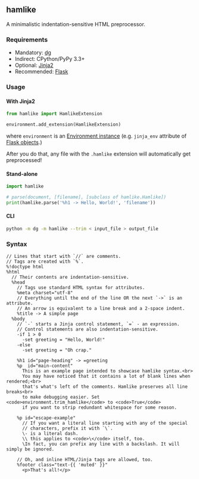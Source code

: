 ## hamlike

A minimalistic indentation-sensitive HTML preprocessor.

### Requirements

 * Mandatory: [dg](http://pyos.github.io/dg/)
 * Indirect: CPython/PyPy 3.3+
 * Optional: [Jinja2](http://jinja.pocoo.org/)
 * Recommended: [Flask](http://flask.pocoo.org/)

### Usage

#### With Jinja2

```python
from hamlike import HamlikeExtension

environment.add_extension(HamlikeExtension)
```

where `environment` is an [Environment instance](http://jinja.pocoo.org/docs/api/#high-level-api)
(e.g. `jinja_env` attribute of [Flask objects](http://flask.pocoo.org/docs/api/#application-object).)

After you do that, any file with the `.hamlike` extension will automatically
get preprocessed!

#### Stand-alone

```python
import hamlike

# parse(document, [filename], [subclass of hamlike.Hamlike])
print(hamlike.parse('%h1 -> Hello, World!', 'filename'))
```

#### CLI

```sh
python -m dg -m hamlike --trim < input_file > output_file
```

### Syntax

```
// Lines that start with `//` are comments.
// Tags are created with `%`.
%!doctype html
%html
  // Their contents are indentation-sensitive.
  %head
    // Tags use standard HTML syntax for attributes.
    %meta charset="utf-8"
    // Everything until the end of the line OR the next `->` is an attribute.
    // An arrow is equivalent to a line break and a 2-space indent.
    %title -> A simple page
  %body
    // `-` starts a Jinja control statement, `=` - an expression.
    // Control statements are also indentation-sensitive.
    -if 1 > 0
      -set greeting = "Hello, World!"
    -else
      -set greeting = "Oh crap."

    %h1 id="page-heading" -> =greeting
    %p  id="main-content"
      This is an example page intended to showcase hamlike syntax.<br>
      You may have noticed that it contains a lot of blank lines when rendered;<br>
      that's what's left of the comments. Hamlike preserves all line breaks<br>
      to make debugging easier. Set <code>environment.trim_hamlike</code> to <code>True</code>
      if you want to strip redundant whitespace for some reason.

    %p id="escape-example"
      // If you want a literal line starting with any of the special
      // characters, prefix it with `\`.
      \- is a literal dash.
      \\ this applies to <code>\</code> itself, too.
      \In fact, you can prefix any line with a backslash. It will simply be ignored.

    // Oh, and inline HTML/Jinja tags are allowed, too.
    %footer class="text-{{ 'muted' }}"
      <p>That's all!</p>
```
